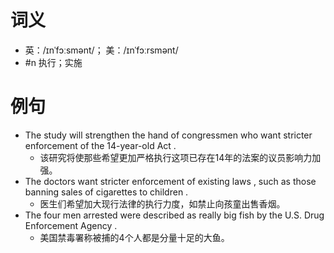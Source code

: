 # 词义
- 英：/ɪnˈfɔːsmənt/； 美：/ɪnˈfɔːrsmənt/
- #n 执行；实施
# 例句
- The study will strengthen the hand of congressmen who want stricter enforcement of the 14-year-old Act .
	- 该研究将使那些希望更加严格执行这项已存在14年的法案的议员影响力加强。
- The doctors want stricter enforcement of existing laws , such as those banning sales of cigarettes to children .
	- 医生们希望加大现行法律的执行力度，如禁止向孩童出售香烟。
- The four men arrested were described as really big fish by the U.S. Drug Enforcement Agency .
	- 美国禁毒署称被捕的4个人都是分量十足的大鱼。
